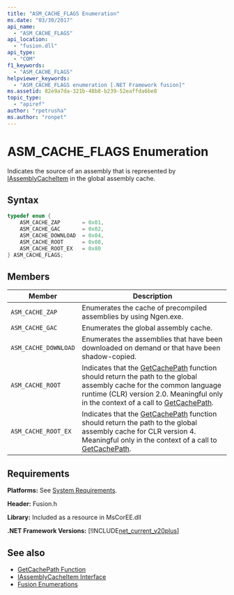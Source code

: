 ```yaml
---
title: "ASM_CACHE_FLAGS Enumeration"
ms.date: "03/30/2017"
api_name: 
  - "ASM_CACHE_FLAGS"
api_location: 
  - "fusion.dll"
api_type: 
  - "COM"
f1_keywords: 
  - "ASM_CACHE_FLAGS"
helpviewer_keywords: 
  - "ASM_CACHE_FLAGS enumeration [.NET Framework fusion]"
ms.assetid: 82e9a7da-321b-48b8-b239-52eaffda6be8
topic_type: 
  - "apiref"
author: "rpetrusha"
ms.author: "ronpet"
---
```

# ASM_CACHE_FLAGS Enumeration
Indicates the source of an assembly that is represented by [IAssemblyCacheItem](iassemblycacheitem-interface.md) in the global assembly cache.  
  
## Syntax  
  
```cpp  
typedef enum {  
    ASM_CACHE_ZAP       = 0x01,  
    ASM_CACHE_GAC       = 0x02,  
    ASM_CACHE_DOWNLOAD  = 0x04,  
    ASM_CACHE_ROOT      = 0x08,  
    ASM_CACHE_ROOT_EX   = 0x80  
} ASM_CACHE_FLAGS;  
```  
  
## Members  
  
|Member|Description|  
|------------|-----------------|  
|`ASM_CACHE_ZAP`|Enumerates the cache of precompiled assemblies by using Ngen.exe.|  
|`ASM_CACHE_GAC`|Enumerates the global assembly cache.|  
|`ASM_CACHE_DOWNLOAD`|Enumerates the assemblies that have been downloaded on demand or that have been shadow-copied.|  
|`ASM_CACHE_ROOT`|Indicates that the [GetCachePath](getcachepath-function.md) function should return the path to the global assembly cache for the common language runtime (CLR) version 2.0. Meaningful only in the context of a call to [GetCachePath](getcachepath-function.md).|  
|`ASM_CACHE_ROOT_EX`|Indicates that the [GetCachePath](getcachepath-function.md) function should return the path to the global assembly cache for CLR version 4. Meaningful only in the context of a call to [GetCachePath](getcachepath-function.md).|  
  
## Requirements  
 **Platforms:** See [System Requirements](../../get-started/system-requirements.md).  
  
 **Header:** Fusion.h  
  
 **Library:** Included as a resource in MsCorEE.dll  
  
 **.NET Framework Versions:** [!INCLUDE[net_current_v20plus](../../../../includes/net-current-v20plus-md.md)]  
  
## See also

- [GetCachePath Function](getcachepath-function.md)
- [IAssemblyCacheItem Interface](iassemblycacheitem-interface.md)
- [Fusion Enumerations](fusion-enumerations.md)
